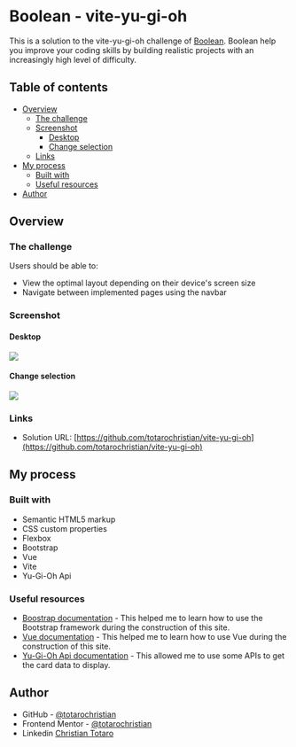 # Boolean - vite-yu-gi-oh

This is a solution to the vite-yu-gi-oh challenge of [Boolean](https://boolean.careers/). Boolean help you improve your coding skills by building realistic projects with an increasingly high level of difficulty. 

## Table of contents

- [Overview](#overview)
  - [The challenge](#the-challenge)
  - [Screenshot](#screenshot)
    - [Desktop](#desktop)
    - [Change selection](#change-selection)
  - [Links](#links)
- [My process](#my-process)
  - [Built with](#built-with)
  - [Useful resources](#useful-resources)
- [Author](#author)

## Overview

### The challenge

Users should be able to:

- View the optimal layout depending on their device's screen size
- Navigate between implemented pages using the navbar

### Screenshot

#### Desktop

![](./src/screenshots/desktop.png)

#### Change selection

![](./src/screenshots/changeSelect.gif)

### Links

- Solution URL: [https://github.com/totarochristian/vite-yu-gi-oh](https://github.com/totarochristian/vite-yu-gi-oh)

## My process

### Built with

- Semantic HTML5 markup
- CSS custom properties
- Flexbox
- Bootstrap
- Vue
- Vite
- Yu-Gi-Oh Api

### Useful resources

- [Boostrap documentation](https://getbootstrap.com/) - This helped me to learn how to use the Bootstrap framework during the construction of this site.
- [Vue documentation](https://vuejs.org/guide/introduction.html) - This helped me to learn how to use Vue during the construction of this site.
- [Yu-Gi-Oh Api documentation](https://ygoprodeck.com/api-guide/) - This allowed me to use some APIs to get the card data to display.

## Author

- GitHub - [@totarochristian](https://github.com/totarochristian)
- Frontend Mentor - [@totarochristian](https://www.frontendmentor.io/profile/totarochristian)
- Linkedin [Christian Totaro](https://www.linkedin.com/in/christian-totaro-080a7018a/)